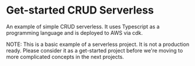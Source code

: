 # Get-started CRUD Serverless

An example of simple CRUD serverless. It uses Typescript as a programming language and is deployed to AWS via cdk.

NOTE: This is a basic example of a serverless project. It is not a production ready. Please consider it as a get-started project before we're moving to more complicated concepts in the next projects.
